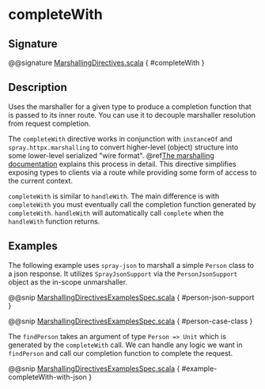 # completeWith

## Signature

@@signature [MarshallingDirectives.scala](../../../../../../../../../akka-http/src/main/scala/akka/http/scaladsl/server/directives/MarshallingDirectives.scala) { #completeWith }

## Description

Uses the marshaller for a given type to produce a completion function that is passed to its
inner route.  You can use it to decouple marshaller resolution from request completion.

The `completeWith` directive works in conjunction with `instanceOf` and `spray.httpx.marshalling`
to convert higher-level (object) structure into some lower-level serialized "wire format".
@ref[The marshalling documentation](../../../common/marshalling.md) explains this process in detail.
This directive simplifies exposing types to clients via a route while providing some
form of access to the current context.

`completeWith` is similar to `handleWith`.  The main difference is with `completeWith` you must eventually call
the completion function generated by `completeWith`.  `handleWith` will automatically call `complete` when the
`handleWith` function returns.

## Examples

The following example uses `spray-json` to marshall a simple `Person` class to a json
response.  It utilizes `SprayJsonSupport` via the `PersonJsonSupport` object as the in-scope
unmarshaller.

@@snip [MarshallingDirectivesExamplesSpec.scala]($test$/scala/docs/http/scaladsl/server/directives/MarshallingDirectivesExamplesSpec.scala) { #person-json-support }

@@snip [MarshallingDirectivesExamplesSpec.scala]($test$/scala/docs/http/scaladsl/server/directives/MarshallingDirectivesExamplesSpec.scala) { #person-case-class }

The `findPerson` takes an argument of type `Person => Unit` which is generated by the `completeWith`
call.  We can handle any logic we want in `findPerson` and call our completion function to
complete the request.

@@snip [MarshallingDirectivesExamplesSpec.scala]($test$/scala/docs/http/scaladsl/server/directives/MarshallingDirectivesExamplesSpec.scala) { #example-completeWith-with-json }